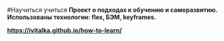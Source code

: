 #Научиться учиться
**Проект о подходах к обучению и саморазвитию.
Использованы технологии: flex, БЭМ, keyframes.**

**https://ivitalka.github.io/how-to-learn/**

